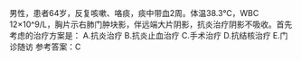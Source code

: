 男性，患者64岁，反复咳嗽、咯痰，痰中带血2周。体温38.3℃，WBC 12×10^9/L，胸片示右肺门肿块影，伴远端大片阴影，抗炎治疗阴影不吸收。首先考虑的治疗方案是：
A.抗炎治疗
B.抗炎止血治疗
C.手术治疗
D.抗结核治疗
E.门诊随访
参考答案：C 